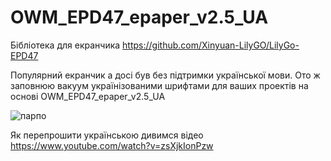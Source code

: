 # OWM_EPD47_epaper_v2.5_UA
Бібліотека для екранчика https://github.com/Xinyuan-LilyGO/LilyGo-EPD47

Популярний екранчик а досі був без підтримки української мови.
Ото ж заповнюю вакуум українізованими шрифтами для ваших проектів на основі  OWM_EPD47_epaper_v2.5_UA

![парпо](https://github.com/lyovav/OWM_EPD47_epaper_v2.5_UA/assets/3407229/5a46686a-8755-4da4-bcc8-3f5a8b47e6cc)

Як перепрошити українською дивимся відео https://www.youtube.com/watch?v=zsXjkIonPzw
